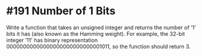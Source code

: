 # #191 Number of 1 Bits

Write a function that takes an unsigned integer and returns the number of ’1' bits it has (also known as the Hamming weight).
For example, the 32-bit integer ’11' has binary representation 00000000000000000000000000001011, so the function should return 3.